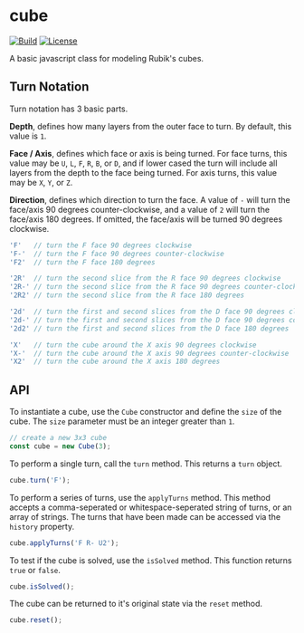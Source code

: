 # cube

[![Build](https://img.shields.io/circleci/project/github/scottbedard/cube.svg)](https://circleci.com/gh/scottbedard/cube)
[![License](https://img.shields.io/badge/license-MIT-blue.svg)](https://github.com/scottbedard/cube/blob/master/LICENSE)

A basic javascript class for modeling Rubik's cubes.

## Turn Notation

Turn notation has 3 basic parts.

**Depth**, defines how many layers from the outer face to turn. By default, this value is `1`.

**Face / Axis**, defines which face or axis is being turned. For face turns, this value may be `U`, `L`, `F`, `R`, `B`, or `D`, and if lower cased the turn will include all layers from the depth to the face being turned. For axis turns, this value may be `X`, `Y`, or `Z`.

**Direction**, defines which direction to turn the face. A value of `-` will turn the face/axis 90 degrees counter-clockwise, and a value of `2` will turn the face/axis 180 degrees. If omitted, the face/axis will be turned 90 degrees clockwise.

```js
'F'   // turn the F face 90 degrees clockwise
'F-'  // turn the F face 90 degrees counter-clockwise
'F2'  // turn the F face 180 degrees

'2R'  // turn the second slice from the R face 90 degrees clockwise
'2R-' // turn the second slice from the R face 90 degrees counter-clockwise
'2R2' // turn the second slice from the R face 180 degrees

'2d'  // turn the first and second slices from the D face 90 degrees clockwise
'2d-' // turn the first and second slices from the D face 90 degrees counter-clockwise
'2d2' // turn the first and second slices from the D face 180 degrees

'X'   // turn the cube around the X axis 90 degrees clockwise
'X-'  // turn the cube around the X axis 90 degrees counter-clockwise
'X2'  // turn the cube around the X axis 180 degrees
```

## API

To instantiate a cube, use the `Cube` constructor and define the `size` of the cube. The `size` parameter must be an integer greater than `1`.

```js
// create a new 3x3 cube
const cube = new Cube(3);
```

To perform a single turn, call the `turn` method. This returns a `turn` object.

```js
cube.turn('F');
```

To perform a series of turns, use the `applyTurns` method. This method accepts a comma-seperated or whitespace-seperated string of turns, or an array of strings. The turns that have been made can be accessed via the `history` property.

```js
cube.applyTurns('F R- U2');
```

To test if the cube is solved, use the `isSolved` method. This function returns `true` or `false`.

```js
cube.isSolved();
```

The cube can be returned to it's original state via the `reset` method.

```js
cube.reset();
```
